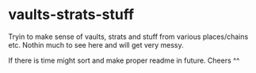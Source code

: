 # vaults-strats-stuff
Tryin to make sense of vaults, strats and stuff from various places/chains etc.
Nothin much to see here and will get very messy.

If there is time might sort and make proper readme in future.
Cheers ^^
